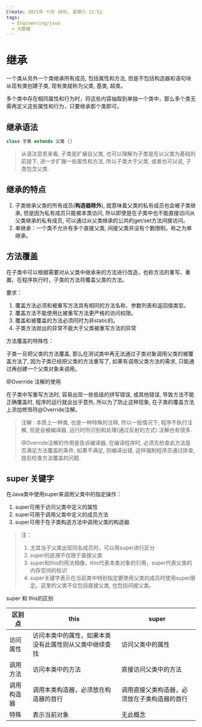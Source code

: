 ```yaml
---
Create: 2021年 十月 30日, 星期六 11:52
tags: 
  - Engineering/java
  - 大数据
---
```






# 继承

一个类从另外一个类继承所有成员, 包括属性和方法, 但是不包括构造器和语句块从现有类创建子类, 现有类就称为父类, 基类, 超类。

多个类中存在相同属性和行为时，将这些内容抽取到单独一个类中，那么多个类无需再定义这些属性和行为，只要继承那个类即可。

## 继承语法

```java
class 子类 extends 父类 {}
```

> 从语法意思来看, 子类是扩展自父类, 也可以理解为子类是在以父类为基础的前提下, 进一步扩展一些属性和方法, 所以子类大于父类, 或者也可以说, 子类包含父类.

## 继承的特点

1. 子类继承父类的所有成员(**构造器除外**), 就意味着父类的私有成员也会被子类继承, 但是因为私有成员只能被本类访问, 所以即使是在子类中也不能直接访问从父类继承的私有成员, 可以通过从父类继承的公共的get/set方法间接访问。
2. 单继承：一个类不允许有多个直接父类, 间接父类并没有个数限制，称之为单继承。

## 方法覆盖

在子类中可以根据需要对从父类中继承来的方法进行改造，也称方法的重写、重置。在程序执行时，子类的方法将覆盖父类的方法。

要求：

1. 覆盖方法必须和被重写方法具有相同的方法名称、参数列表和返回值类型。
2. 覆盖方法不能使用比被重写方法更严格的访问权限。
3. 覆盖和被覆盖的方法必须同时为非static的。
4. 子类方法抛出的异常不能大于父类被重写方法的异常

方法覆盖的特殊性：

子类一旦把父类的方法覆盖, 那么在测试类中再无法通过子类对象调用父类的被覆盖方法了, 因为子类已经把父类的方法重写了, 如果有调用父类方法的需求, 只能通过再创建一个父类对象来调用。



@Override 注解的使用

在子类中写重写方法时, 容易出现一些低级的拼写错误, 或其他错误, 导致方法不能正确覆盖时, 程序的运行就会出乎意外, 所以为了防止这种现象, 在子类的覆盖方法上添加修饰符@Override注解。

> 注解 : 本质上一种类, 也是一种特殊的注释, 所以一般情况下,  程序不执行注解, 但是会被编译器, 运行时所识别和处理(通过反射的方式).注解也有很多.
>
> @Override注解的作用是告诉编译器, 在编译程序时, 必须先检查此方法是否满足方法覆盖的条件, 如果不满足, 则编译出错, 这样强制程序员通过排查, 提前检查方法覆盖的问题.



## super 关键字

在Java类中使用super来调用父类中的指定操作：

1. super可用于访问父类中定义的属性
2. super可用于调用父类中定义的成员方法
3. super可用于在子类构造方法中调用父类的构造器

> 注：
>
> 1. 尤其当子父类出现同名成员时，可以用super进行区分
> 2. super的追溯不仅限于直接父类
> 3. super和this的用法相像，this代表本类对象的引用，super代表父类的内存空间的标识
> 4. super关键字表示在当前类中特别指定要使用父类的成员时使用super限定。这里的父类不仅包括直接父类, 也包括间接父类。



super 和 this的区别

| 区别点     | this                                                   | super                                        |
| ---------- | ------------------------------------------------------ | -------------------------------------------- |
| 访问属性   | 访问本类中的属性，如果本类没有此属性则从父类中继续查找 | 访问父类中的属性                             |
| 调用方法   | 访问本类中的方法                                       | 直接访问父类中的方法                         |
| 调用构造器 | 调用本类构造器，必须放在构造器的首行                   | 调用直接父类构造器，必须放在子类构造器的首行 |
| 特殊       | 表示当前对象                                           | 无此概念                                     |

